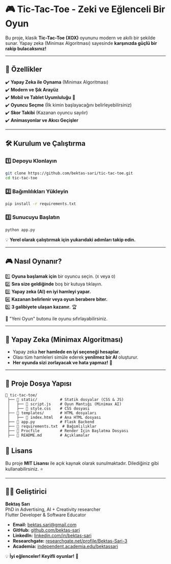 # 🎮 Tic-Tac-Toe - Zeki ve Eğlenceli Bir Oyun

Bu proje, klasik **Tic-Tac-Toe (XOX)** oyununu modern ve akıllı bir şekilde sunar. Yapay zeka (Minimax Algoritması) sayesinde **karşınızda güçlü bir rakip bulacaksınız!**

---

## 🚀 **Özellikler**
✔️ **Yapay Zeka ile Oynama** (Minimax Algoritması)  
✔️ **Modern ve Şık Arayüz**  
✔️ **Mobil ve Tablet Uyumluluğu** 📱  
✔️ **Oyuncu Seçme** (İlk kimin başlayacağını belirleyebilirsiniz)  
✔️ **Skor Takibi** (Kazanan oyuncu sayılır)  
✔️ **Animasyonlar ve Akıcı Geçişler**  

---

## 🛠️ **Kurulum ve Çalıştırma**
### 1️⃣ **Depoyu Klonlayın**
```bash
git clone https://github.com/bektas-sari/tic-tac-toe.git
cd tic-tac-toe
```

### 2️⃣ **Bağımlılıkları Yükleyin**
```bash
pip install -r requirements.txt
```

### 3️⃣ **Sunucuyu Başlatın**
```bash
python app.py
```
💡 **Yerel olarak çalıştırmak için yukarıdaki adımları takip edin.**

---

## 🎮 **Nasıl Oynanır?**
1️⃣ **Oyuna başlamak için** bir oyuncu seçin. (`X` veya `O`)  
2️⃣ **Sıra size geldiğinde** boş bir kutuya tıklayın.  
3️⃣ **Yapay zeka (AI) en iyi hamleyi yapar.**  
4️⃣ **Kazanan belirlenir veya oyun berabere biter.**  
5️⃣ **3 galibiyete ulaşan kazanır.** 🏆  

🔄 "Yeni Oyun" butonu ile oyunu sıfırlayabilirsiniz.

---

## 🧠 **Yapay Zeka (Minimax Algoritması)**
- Yapay zeka **her hamlede en iyi seçeneği hesaplar**.  
- Olası tüm hamleleri simüle ederek **yenilmez bir AI** oluşturur.  
- **Her oyunda sizi zorlayacak ve hata yapmaz!** 🤖

---

## 📂 **Proje Dosya Yapısı**
```
📁 tic-tac-toe/
 ├── 📂 static/          # Statik dosyalar (CSS & JS)
 │   ├── 📄 script.js    # Oyun Mantığı (Minimax AI)
 │   ├── 📄 style.css    # CSS dosyası
 ├── 📂 templates/       # HTML dosyaları
 │   ├── 📄 index.html   # Ana HTML dosyası
 ├── 📄 app.py           # Flask Backend
 ├── 📄 requirements.txt  # Bağımlılıklar
 ├── 📄 Procfile         # Render İçin Başlatma Dosyası
 ├── 📄 README.md        # Açıklamalar
```

## 📜 **Lisans**
Bu proje **MIT Lisansı** ile açık kaynak olarak sunulmaktadır. Dilediğiniz gibi kullanabilirsiniz. ⭐

---

## 👨‍💻 **Geliştirici**

**Bektaş Sarı**<br>
PhD in Advertising, AI + Creativity researcher<br>
Flutter Developer & Software Educator<br>

- **Email:** [bektas.sari@gmail.com](mailto:bektas.sari@gmail.com)  
- **GitHub:** [github.com/bektas-sari](https://github.com/bektas-sari)  
- **LinkedIn:** [linkedin.com/in/bektas-sari](https://www.linkedin.com/in/bektas-sari)  
- **Researchgate:** [researchgate.net/profile/Bektas-Sari-3](https://www.researchgate.net/profile/Bektas-Sari-3)  
- **Academia:** [independent.academia.edu/bektassari](https://independent.academia.edu/bektassari)


💡 **İyi eğlenceler! Keyifli oyunlar!** 🎉

